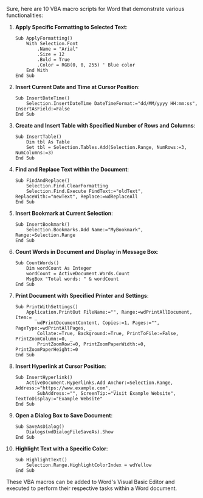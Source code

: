 Sure, here are 10 VBA macro scripts for Word that demonstrate various functionalities:

1. **Apply Specific Formatting to Selected Text**:
   ```vba
   Sub ApplyFormatting()
       With Selection.Font
           .Name = "Arial"
           .Size = 12
           .Bold = True
           .Color = RGB(0, 0, 255) ' Blue color
       End With
   End Sub
   ```

2. **Insert Current Date and Time at Cursor Position**:
   ```vba
   Sub InsertDateTime()
       Selection.InsertDateTime DateTimeFormat:="dd/MM/yyyy HH:mm:ss", InsertAsField:=False
   End Sub
   ```

3. **Create and Insert Table with Specified Number of Rows and Columns**:
   ```vba
   Sub InsertTable()
       Dim tbl As Table
       Set tbl = Selection.Tables.Add(Selection.Range, NumRows:=3, NumColumns:=3)
   End Sub
   ```

4. **Find and Replace Text within the Document**:
   ```vba
   Sub FindAndReplace()
       Selection.Find.ClearFormatting
       Selection.Find.Execute FindText:="oldText", ReplaceWith:="newText", Replace:=wdReplaceAll
   End Sub
   ```

5. **Insert Bookmark at Current Selection**:
   ```vba
   Sub InsertBookmark()
       Selection.Bookmarks.Add Name:="MyBookmark", Range:=Selection.Range
   End Sub
   ```

6. **Count Words in Document and Display in Message Box**:
   ```vba
   Sub CountWords()
       Dim wordCount As Integer
       wordCount = ActiveDocument.Words.Count
       MsgBox "Total words: " & wordCount
   End Sub
   ```

7. **Print Document with Specified Printer and Settings**:
   ```vba
   Sub PrintWithSettings()
       Application.PrintOut FileName:="", Range:=wdPrintAllDocument, Item:= _
           wdPrintDocumentContent, Copies:=1, Pages:="", PageType:=wdPrintAllPages, _
           Collate:=True, Background:=True, PrintToFile:=False, PrintZoomColumn:=0, _
           PrintZoomRow:=0, PrintZoomPaperWidth:=0, PrintZoomPaperHeight:=0
   End Sub
   ```

8. **Insert Hyperlink at Cursor Position**:
   ```vba
   Sub InsertHyperlink()
       ActiveDocument.Hyperlinks.Add Anchor:=Selection.Range, Address:="https://www.example.com", _
           SubAddress:="", ScreenTip:="Visit Example Website", TextToDisplay:="Example Website"
   End Sub
   ```

9. **Open a Dialog Box to Save Document**:
   ```vba
   Sub SaveAsDialog()
       Dialogs(wdDialogFileSaveAs).Show
   End Sub
   ```

10. **Highlight Text with a Specific Color**:
    ```vba
    Sub HighlightText()
        Selection.Range.HighlightColorIndex = wdYellow
    End Sub
    ```

These VBA macros can be added to Word's Visual Basic Editor and executed to perform their respective tasks within a Word document.
